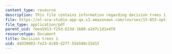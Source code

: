 ```yaml
---
content_type: resource
description: This file contains information regarding decision trees 1.
file: https://ol-ocw-studio-app-qa.s3.amazonaws.com/courses/15-053-optimization-methods-in-management-science-spring-2013/4dd30003fe23dc89d27f55b500c15d15_MIT15_053S13_lec18.pdf
file_type: application/pdf
parent_uid: 7eea5913-f25d-623d-1680-a2d7c1d1e4f0
resourcetype: Document
title: Decision trees 1
uid: 4dd30003-fe23-dc89-d27f-55b500c15d15
---
```

